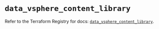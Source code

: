 # `data_vsphere_content_library`

Refer to the Terraform Registry for docs: [`data_vsphere_content_library`](https://registry.terraform.io/providers/vmware/vsphere/2.14.1/docs/data-sources/content_library).
